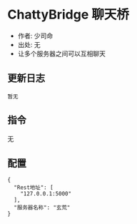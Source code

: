 # ChattyBridge 聊天桥

- 作者: 少司命
- 出处: 无
- 让多个服务器之间可以互相聊天

## 更新日志

```
暂无
```

## 指令

无

## 配置

```(json)
{
  "Rest地址": [
    "127.0.0.1:5000"
  ],
  "服务器名称": "玄荒"
}
```
